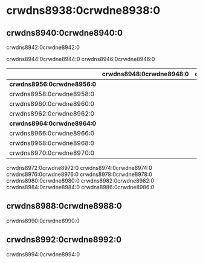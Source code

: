 # crwdns8938:0crwdne8938:0

## crwdns8940:0crwdne8940:0

crwdns8942:0crwdne8942:0

crwdns8944:0crwdne8944:0 crwdns8946:0crwdne8946:0

|                              | crwdns8948:0crwdne8948:0 | crwdns8950:0crwdne8950:0 | crwdns8952:0crwdne8952:0 | crwdns8954:0crwdne8954:0 |
| ---------------------------- | ------------------------ | ------------------------ | ------------------------ | ------------------------ |
| **crwdns8956:0crwdne8956:0** |                          |                          |                          |                          |
| crwdns8958:0crwdne8958:0     |                          |                          |                          |                          |
| crwdns8960:0crwdne8960:0     |                          |                          |                          |                          |
| crwdns8962:0crwdne8962:0     |                          |                          |                          |                          |
| **crwdns8964:0crwdne8964:0** |                          |                          |                          |                          |
| crwdns8966:0crwdne8966:0     |                          |                          |                          |                          |
| crwdns8968:0crwdne8968:0     |                          |                          |                          |                          |
| crwdns8970:0crwdne8970:0     |                          |                          |                          |                          |

crwdns8972:0crwdne8972:0 crwdns8974:0crwdne8974:0 crwdns8976:0crwdne8976:0 crwdns8978:0crwdne8978:0 crwdns8980:0crwdne8980:0 crwdns8982:0crwdne8982:0 crwdns8984:0crwdne8984:0 crwdns8986:0crwdne8986:0

## crwdns8988:0crwdne8988:0

crwdns8990:0crwdne8990:0

## crwdns8992:0crwdne8992:0

crwdns8994:0crwdne8994:0
